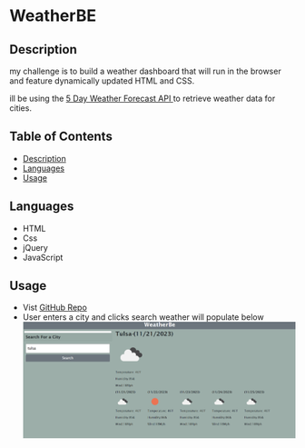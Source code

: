 # WeatherBE

## Description 

my challenge is to build a weather dashboard that will run in the browser and feature dynamically updated HTML and CSS.

ill be using  the [5 Day Weather Forecast API ](https://openweathermap.org/forecast5) to retrieve weather data for cities.

## Table of Contents 

- [Description](#description)
- [Languages](#languages)
- [Usage](#usage)


## Languages

- HTML
- Css
- jQuery
- JavaScript

## Usage
-  Vist [GitHub Repo](https://jif945.github.io/Workday-Schedule/)
- User enters a city and clicks search weather will populate below
![Scheduler](./assets/WeatherApp.png)